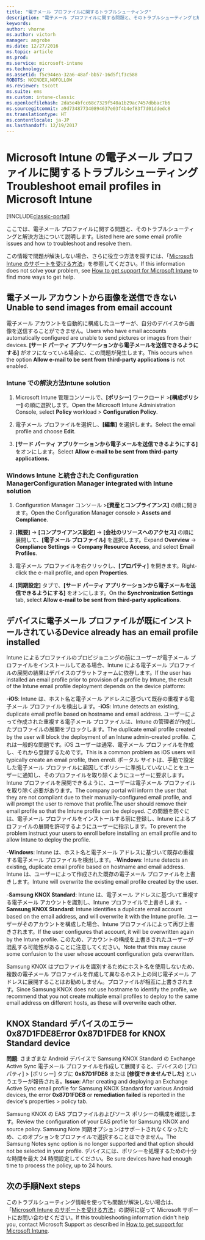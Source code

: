 ```yaml
---
title: "電子メール プロファイルに関するトラブルシューティング"
description: "電子メール プロファイルに関する問題と、そのトラブルシューティングと解決方法。"
keywords: 
author: vhorne
ms.author: victorh
manager: angrobe
ms.date: 12/27/2016
ms.topic: article
ms.prod: 
ms.service: microsoft-intune
ms.technology: 
ms.assetid: f5c944ea-32a6-48af-bb57-16d5f1f3c588
ROBOTS: NOINDEX,NOFOLLOW
ms.reviewer: tscott
ms.suite: ems
ms.custom: intune-classic
ms.openlocfilehash: 2da5e4bfcc68c7329f540a1b29ac7457dbbac7b6
ms.sourcegitcommit: a9d734877340894637e03f4b4ef83f7d01ddedc8
ms.translationtype: HT
ms.contentlocale: ja-JP
ms.lasthandoff: 12/19/2017
---
```

# <a name="troubleshoot-email-profiles-in-microsoft-intune"></a><span data-ttu-id="87926-103">Microsoft Intune の電子メール プロファイルに関するトラブルシューティング</span><span class="sxs-lookup"><span data-stu-id="87926-103">Troubleshoot email profiles in Microsoft Intune</span></span>

[!INCLUDE[classic-portal](../includes/classic-portal.md)]

<span data-ttu-id="87926-104">ここでは、電子メール プロファイルに関する問題と、そのトラブルシューティングと解決方法について説明します。</span><span class="sxs-lookup"><span data-stu-id="87926-104">Listed here are some email profile issues and how to troubleshoot and resolve them.</span></span>

<span data-ttu-id="87926-105">この情報で問題が解決しない場合、さらに役立つ方法を探すには、「[Microsoft Intune のサポートを受ける方法](how-to-get-support-for-microsoft-intune.md)」を参照してください。</span><span class="sxs-lookup"><span data-stu-id="87926-105">If this information does not solve your problem, see [How to get support for Microsoft Intune](how-to-get-support-for-microsoft-intune.md) to find more ways to get help.</span></span>


## <a name="unable-to-send-images-from--email-account"></a><span data-ttu-id="87926-106">電子メール アカウントから画像を送信できない</span><span class="sxs-lookup"><span data-stu-id="87926-106">Unable to send images from  email account</span></span>
<span data-ttu-id="87926-107">電子メール アカウントを自動的に構成したユーザーが、自分のデバイスから画像を送信することができません。</span><span class="sxs-lookup"><span data-stu-id="87926-107">Users who have email accounts automatically configured are unable to send pictures or images from their devices.</span></span>
<span data-ttu-id="87926-108">**[サード パーティ アプリケーションから電子メールを送信できるようにする]** がオフになっている場合に、この問題が発生します。</span><span class="sxs-lookup"><span data-stu-id="87926-108">This occurs when the option **Allow e-mail to be sent from third-party applications** is not enabled.</span></span>

### <a name="intune-solution"></a><span data-ttu-id="87926-109">Intune での解決方法</span><span class="sxs-lookup"><span data-stu-id="87926-109">Intune solution</span></span>

1.  <span data-ttu-id="87926-110">Microsoft Intune 管理コンソールで、**[ポリシー]** ワークロード &gt;**[構成ポリシー]** の順に選択します。</span><span class="sxs-lookup"><span data-stu-id="87926-110">Open the Microsoft Intune Administration Console, select **Policy** workload &gt; **Configuration Policy**.</span></span>

2.  <span data-ttu-id="87926-111">電子メール プロファイルを選択し、**[編集]** を選択します。</span><span class="sxs-lookup"><span data-stu-id="87926-111">Select the email profile and choose **Edit**.</span></span>

3.  <span data-ttu-id="87926-112">**[サード パーティ アプリケーションから電子メールを送信できるようにする]** をオンにします。</span><span class="sxs-lookup"><span data-stu-id="87926-112">Select **Allow e-mail to be sent from third-party applications.**</span></span>

### <a name="configuration-manager-integrated-with-intune-solution"></a><span data-ttu-id="87926-113">Windows Intune と統合された Configuration Manager</span><span class="sxs-lookup"><span data-stu-id="87926-113">Configuration Manager integrated with Intune solution</span></span>

1.  <span data-ttu-id="87926-114">Configuration Manager コンソール &gt;**[資産とコンプライアンス]** の順に開きます。</span><span class="sxs-lookup"><span data-stu-id="87926-114">Open the Configuration Manager console &gt; **Assets and Compliance**.</span></span>

2.  <span data-ttu-id="87926-115">**[概要]** -&gt; **[コンプライアンス設定]** -&gt; **[会社のリソースへのアクセス]** の順に展開して、**[電子メール プロファイル]** を選択します。</span><span class="sxs-lookup"><span data-stu-id="87926-115">Expand **Overview** -&gt; **Compliance Settings** -&gt; **Company Resource Access**, and select **Email Profiles**.</span></span>

3.  <span data-ttu-id="87926-116">電子メール プロファイルを右クリックし、**[プロパティ]** を開きます。</span><span class="sxs-lookup"><span data-stu-id="87926-116">Right-click the e-mail profile, and open **Properties**.</span></span>

4.  <span data-ttu-id="87926-117">**[同期設定]** タブで、**[サード パーティ アプリケーションから電子メールを送信できるようにする]** をオンにします。</span><span class="sxs-lookup"><span data-stu-id="87926-117">On the **Synchronization Settings** tab, select **Allow e-mail to be sent from third-party applications**.</span></span>


## <a name="device-already-has-an-email-profile-installed"></a><span data-ttu-id="87926-118">デバイスに電子メール プロファイルが既にインストールされている</span><span class="sxs-lookup"><span data-stu-id="87926-118">Device already has an email profile installed</span></span>

<span data-ttu-id="87926-119">Intune によるプロファイルのプロビジョニングの前にユーザーが電子メール プロファイルをインストールしてある場合、Intune による電子メール プロファイルの展開の結果はデバイスのプラットフォームに依存します。</span><span class="sxs-lookup"><span data-stu-id="87926-119">If the user has installed an email profile prior to provision of a profile by Intune, the result of the Intune email profile deployment depends on the device platform:</span></span>

<span data-ttu-id="87926-120">-**iOS**: Intune は、ホスト名と電子メール アドレスに基づいて既存の重複する電子メール プロファイルを検出します。</span><span class="sxs-lookup"><span data-stu-id="87926-120">-**iOS**: Intune detects an existing, duplicate email profile based on hostname and email address.</span></span> <span data-ttu-id="87926-121">ユーザーによって作成された重複する電子メール プロファイルは、Intune の管理者が作成したプロファイルの展開をブロックします。</span><span class="sxs-lookup"><span data-stu-id="87926-121">The duplicate email profile created by the user will block the deployment of an Intune admin-created profile.</span></span> <span data-ttu-id="87926-122">これは一般的な問題です。iOS ユーザーは通常、電子メール プロファイルを作成し、それから登録するためです。</span><span class="sxs-lookup"><span data-stu-id="87926-122">This is a common problem as iOS users will typically create an email profile, then enroll.</span></span> <span data-ttu-id="87926-123">ポータル サイトは、手動で設定した電子メール プロファイルに起因してポリシーに準拠していないことをユーザーに通知し、そのプロファイルを取り除くようにユーザーに要求します。Intune プロファイルを展開できるように、ユーザーは電子メール プロファイルを取り除く必要があります。</span><span class="sxs-lookup"><span data-stu-id="87926-123">The company portal will inform the user that they are not compliant due to their manually-configured email profile, and will prompt the user to remove that profile.The user should remove their email profile so that the Intune profile can be deployed.</span></span> <span data-ttu-id="87926-124">この問題を防ぐには、電子メール プロファイルをインストールする前に登録し、Intune によるプロファイルの展開を許可するようにユーザーに指示します。</span><span class="sxs-lookup"><span data-stu-id="87926-124">To prevent the problem instruct your users to enroll before installing an email profile and to allow Intune to deploy the profile.</span></span>

<span data-ttu-id="87926-125">-**Windows**: Intune は、ホスト名と電子メール アドレスに基づいて既存の重複する電子メール プロファイルを検出します。</span><span class="sxs-lookup"><span data-stu-id="87926-125">-**Windows**: Intune detects an existing, duplicate email profile based on hostname and email address.</span></span> <span data-ttu-id="87926-126">Intune は、ユーザーによって作成された既存の電子メール プロファイルを上書きします。</span><span class="sxs-lookup"><span data-stu-id="87926-126">Intune will overwrite the existing email profile created by the user.</span></span>

<span data-ttu-id="87926-127">-**Samsung KNOX Standard**: Intune は、電子メール アドレスに基づいて重複する電子メール アカウントを識別し、Intune プロファイルで上書きします。</span><span class="sxs-lookup"><span data-stu-id="87926-127">-**Samsung KNOX Standard**: Intune identifies a duplicate email account based on the email address, and will overwrite it with the Intune profile.</span></span> <span data-ttu-id="87926-128">ユーザーがそのアカウントを構成した場合、Intune プロファイルによって再び上書きされます。</span><span class="sxs-lookup"><span data-stu-id="87926-128">If the user configures that account, it will be overwritten again by the Intune profile.</span></span> <span data-ttu-id="87926-129">このため、アカウントの構成を上書きされたユーザーが混乱する可能性があることに注意してください。</span><span class="sxs-lookup"><span data-stu-id="87926-129">Note that this may cause some confusion to the user whose account configuration gets overwritten.</span></span>

<span data-ttu-id="87926-130">Samsung KNOX はプロファイルを識別するためにホスト名を使用しないため、複数の電子メール プロファイルを作成して異なるホスト上の同じ電子メール アドレスに展開することはお勧めしません。プロファイルが相互に上書きされます。</span><span class="sxs-lookup"><span data-stu-id="87926-130">Since Samsung KNOX does not use hostname to identify the profile, we recommend that you not create multiple email profiles to deploy to the same email address on different hosts, as these will overwrite each other.</span></span>

## <a name="error--0x87d1fde8-for-knox-standard-device"></a><span data-ttu-id="87926-131">KNOX Standard デバイスのエラー 0x87D1FDE8</span><span class="sxs-lookup"><span data-stu-id="87926-131">Error  0x87D1FDE8 for KNOX Standard device</span></span>
<span data-ttu-id="87926-132">**問題**: さまざまな Android デバイスで Samsung KNOX Standard の Exchange Active Sync 電子メール プロファイルを作成して展開すると、デバイスの [プロパティ] &gt; [ポリシー] タブに **0x87D1FDE8** または **[修復できませんでした]** というエラーが報告される。</span><span class="sxs-lookup"><span data-stu-id="87926-132">**Issue**: After creating and deploying an Exchange Active Sync email profile for Samsung KNOX Standard for various Android devices, the error **0x87D1FDE8** or **remediation failed** is reported in the device's properties &gt; policy tab.</span></span>

<span data-ttu-id="87926-133">Samsung KNOX の EAS プロファイルおよびソース ポリシーの構成を確認します。</span><span class="sxs-lookup"><span data-stu-id="87926-133">Review the configuration of your EAS profile for Samsung KNOX and source policy.</span></span> <span data-ttu-id="87926-134">Samsung Note 同期オプションはサポートされなくなったため、このオプションをプロファイルで選択することはできません。</span><span class="sxs-lookup"><span data-stu-id="87926-134">The Samsung Notes sync option is no longer supported and that option should not be selected in your profile.</span></span> <span data-ttu-id="87926-135">デバイスには、ポリシーを処理するための十分な時間を最大 24 時間設定してください。</span><span class="sxs-lookup"><span data-stu-id="87926-135">Be sure devices have had enough time to process the policy, up to 24 hours.</span></span>

## <a name="next-steps"></a><span data-ttu-id="87926-136">次の手順</span><span class="sxs-lookup"><span data-stu-id="87926-136">Next steps</span></span>
<span data-ttu-id="87926-137">このトラブルシューティング情報を使っても問題が解決しない場合は、「[Microsoft Intune のサポートを受ける方法](how-to-get-support-for-microsoft-intune.md)」の説明に従って Microsoft サポートにお問い合わせください。</span><span class="sxs-lookup"><span data-stu-id="87926-137">If this troubleshooting information didn't help you, contact Microsoft Support as described in [How to get support for Microsoft Intune](how-to-get-support-for-microsoft-intune.md).</span></span>
